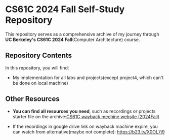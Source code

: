 # CS61C 2024 Fall Self-Study Repository

This repository serves as a comprehensive archive of my journey through **UC Berkeley's CS61C 2024 Fall**(Computer Architecture) course.

## Repository Contents

In this repository, you will find:

- My implementation for all labs and projects(except project4, which can't be done on local machine)

## Other Resources

- **You can find all resources you need**, such as recordings or projects starter file on the archive:[CS61C wayback mechine website (2024Fall)](https://web.archive.org/web/20241219154359/https://cs61c.org/fa24/)

- If the recordings in google drive link on wayback machine expire, you can watch from alternative(maybe not complete): https://b23.tv/X0OL7i9





